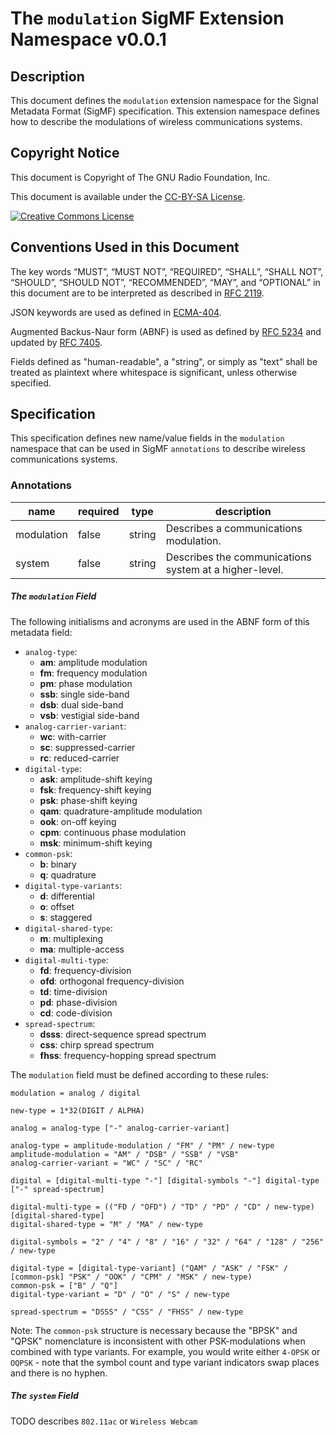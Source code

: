 # The `modulation` SigMF Extension Namespace v0.0.1

## Description

This document defines the `modulation` extension namespace for the Signal
Metadata Format (SigMF) specification. This extension namespace defines how to
describe the modulations of wireless communications systems.

## Copyright Notice

This document is Copyright of The GNU Radio Foundation, Inc.

This document is available under the [CC-BY-SA License](http://creativecommons.org/licenses/by-sa/4.0/).

<a rel="license" href="http://creativecommons.org/licenses/by-sa/4.0/"><img alt="Creative Commons License" style="border-width:0" src="https://i.creativecommons.org/l/by-sa/4.0/88x31.png" /></a>

## Conventions Used in this Document

The key words “MUST”, “MUST NOT”, “REQUIRED”, “SHALL”, “SHALL NOT”, “SHOULD”,
“SHOULD NOT”, “RECOMMENDED”, “MAY”, and “OPTIONAL” in this document are to be
interpreted as described in [RFC 2119](https://tools.ietf.org/html/rfc2119).

JSON keywords are used as defined in [ECMA-404](http://www.ecma-international.org/publications/files/ECMA-ST/ECMA-404.pdf).

Augmented Backus-Naur form (ABNF) is used as defined by [RFC
5234](https://tools.ietf.org/html/rfc5234) and updated by [RFC
7405](https://tools.ietf.org/html/rfc7405).

Fields defined as "human-readable", a "string", or simply as "text" shall be
treated as plaintext where whitespace is significant, unless otherwise
specified.

## Specification

This specification defines new name/value fields in the `modulation` namespace
that can be used in SigMF `annotations` to describe wireless communications
systems.

### Annotations

|name|required|type|description|
|----|--------------|-------|-----------|
|modulation|false|string|Describes a communications modulation.|
|system|false|string|Describes the communications system at a higher-level.|

##### The `modulation` Field

The following initialisms and acronyms are used in the ABNF form of this
metadata field:

* `analog-type`:
    * **am**: amplitude modulation
    * **fm**: frequency modulation
    * **pm**: phase modulation
    * **ssb**: single side-band
    * **dsb**: dual side-band
    * **vsb**: vestigial side-band
* `analog-carrier-variant`:
    * **wc**: with-carrier
    * **sc**: suppressed-carrier
    * **rc**: reduced-carrier
* `digital-type`:
    * **ask**: amplitude-shift keying
    * **fsk**: frequency-shift keying
    * **psk**: phase-shift keying
    * **qam**: quadrature-amplitude modulation
    * **ook**: on-off keying
    * **cpm**: continuous phase modulation
    * **msk**: minimum-shift keying
* `common-psk`:
    * **b**: binary
    * **q**: quadrature
* `digital-type-variants`:
    * **d**: differential
    * **o**: offset
    * **s**: staggered
* `digital-shared-type`:
    * **m**: multiplexing
    * **ma**: multiple-access
* `digital-multi-type`:
    * **fd**: frequency-division
    * **ofd**: orthogonal frequency-division
    * **td**: time-division
    * **pd**: phase-division
    * **cd**: code-division
* `spread-spectrum`:
    * **dsss**: direct-sequence spread spectrum
    * **css**: chirp spread spectrum
    * **fhss**: frequency-hopping spread spectrum

The `modulation` field must be defined according to these rules:

```abnf
modulation = analog / digital

new-type = 1*32(DIGIT / ALPHA)

analog = analog-type ["-" analog-carrier-variant]

analog-type = amplitude-modulation / "FM" / "PM" / new-type
amplitude-modulation = "AM" / "DSB" / "SSB" / "VSB"
analog-carrier-variant = "WC" / "SC" / "RC"

digital = [digital-multi-type "-"] [digital-symbols "-"] digital-type ["-" spread-spectrum]

digital-multi-type = (("FD / "OFD") / "TD" / "PD" / "CD" / new-type) [digital-shared-type]
digital-shared-type = "M" / "MA" / new-type

digital-symbols = "2" / "4" / "8" / "16" / "32" / "64" / "128" / "256" / new-type

digital-type = [digital-type-variant] ("QAM" / "ASK" / "FSK" / [common-psk] "PSK" / "OOK" / "CPM" / "MSK" / new-type)
common-psk = ["B" / "Q"]
digital-type-variant = "D" / "O" / "S" / new-type

spread-spectrum = "DSSS" / "CSS" / "FHSS" / new-type
```

Note: The `common-psk` structure is necessary because the "BPSK" and "QPSK"
nomenclature is inconsistent with other PSK-modulations when combined with type
variants. For example, you would write either `4-OPSK` or `OQPSK` - note that
the symbol count and type variant indicators swap places and there is no hyphen.

##### The `system` Field

TODO 
describes `802.11ac` or `Wireless Webcam`

